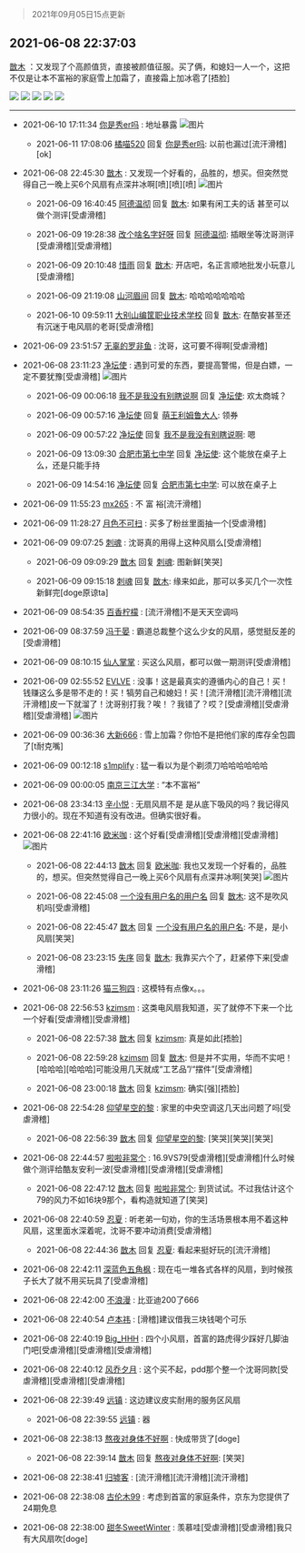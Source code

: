 > 2021年09月05日15点更新
<link rel="stylesheet" href="https://cdn.jsdelivr.net/gh/taotie6/sampleJSON@main/css/photo_show.css">


 ## 2021-06-08 22:37:03 

 [㪚木](https://www.coolapk.com/feed/27585167?shareKey=ZjUyNWJmOWVjMjMxNjEzMTc4MTE~) ：又发现了个高颜值货，直接被颜值征服。买了俩，和媳妇一人一个，这把不仅是让本不富裕的家庭雪上加霜了，直接霜上加冰雹了[捂脸] 

<div class="album">
<img class="img-item" src="https://image.coolapk.com/feed/2021/0608/22/1081091_70f21810_3019_5161@1080x2340.jpeg" />
<img class="img-item" src="https://image.coolapk.com/feed/2021/0608/22/1081091_81b023f3_3019_5163@1080x2340.jpeg" />
<img class="img-item" src="https://image.coolapk.com/feed/2021/0608/22/1081091_7182a005_3019_5165@1080x2340.jpeg" />
<img class="img-item" src="https://image.coolapk.com/feed/2021/0608/22/1081091_86d3a98e_3019_5167@1080x2340.jpeg" />
<img class="img-item" src="https://image.coolapk.com/feed/2021/0608/22/1081091_aac7f1b5_3019_5169@1080x2340.jpeg" />
</div>

 ------- 

- 2021-06-10 17:11:34 [你是秀er吗](uid=1301712) : 地址暴露 ![图片](https://image.coolapk.com/feed/2021/0610/17/1301712_c1a2dc57_6293_1213@1080x2340.jpeg)

    - 2021-06-11 17:08:06 [橘喵520](uid=1475454) 回复 [你是秀er吗](uid=1301712): 以前也漏过[流汗滑稽][ok] 

- 2021-06-08 22:45:30 [㪚木](uid=1081091) : 又发现一个好看的，品胜的，想买。但突然觉得自己一晚上买6个风扇有点深井冰啊[喷][喷][喷] ![图片](https://image.coolapk.com/feed/2021/0608/22/1081091_9877d565_3452_0224@1080x2340.jpeg)

    - 2021-06-09 16:40:45 [阿德温彻](uid=3562550) 回复 [㪚木](uid=1081091): 如果有闲工夫的话 甚至可以做个测评[受虐滑稽] 

    - 2021-06-09 19:28:38 [改个啥名字好呀](uid=2567597) 回复 [阿德温彻](uid=3562550): 插眼坐等沈哥测评[受虐滑稽][受虐滑稽] 

    - 2021-06-09 20:10:48 [惜雨](uid=1257681) 回复 [㪚木](uid=1081091): 开店吧，名正言顺地批发小玩意儿[受虐滑稽] 

    - 2021-06-09 21:19:08 [山河眉间](uid=1553724) 回复 [㪚木](uid=1081091): 哈哈哈哈哈哈哈 

    - 2021-06-10 09:59:11 [大别山编筐职业技术学校](uid=2949759) 回复 [㪚木](uid=1081091): 在酷安甚至还有沉迷于电风扇的老哥[受虐滑稽] 

- 2021-06-09 23:51:57 [无辜的罗非鱼](uid=3087668) : 沈哥，这可要不得啊[受虐滑稽] 

- 2021-06-08 23:11:23 [净坛使](uid=1518317) : 遇到可爱的东西，要提高警惕，但是白嫖，一定不要犹豫[受虐滑稽] ![图片](https://image.coolapk.com/feed/2021/0608/23/1518317_886838dd_5081_6847@1512x1488.jpeg)

    - 2021-06-09 00:06:18 [我不是我没有别瞎说啊](uid=2231912) 回复 [净坛使](uid=1518317): 欢太商城？ 

    - 2021-06-09 00:57:16 [净坛使](uid=1518317) 回复 [萌王利姆鲁大人](uid=4048495): 领券 

    - 2021-06-09 00:57:22 [净坛使](uid=1518317) 回复 [我不是我没有别瞎说啊](uid=2231912): 嗯 

    - 2021-06-09 13:09:30 [合肥市第七中学](uid=3597151) 回复 [净坛使](uid=1518317): 这个能放在桌子上么，还是只能手持 

    - 2021-06-09 14:54:16 [净坛使](uid=1518317) 回复 [合肥市第七中学](uid=3597151): 可以放在桌子上 

- 2021-06-09 11:55:23 [mx265](uid=1039105) : 不 富 裕[流汗滑稽] 

- 2021-06-09 11:28:27 [月色不可扫](uid=3639201) : 买多了粉丝里面抽一个[受虐滑稽] 

- 2021-06-09 09:07:25 [刺魂](uid=1662383) : 沈哥真的用得上这种风扇么[受虐滑稽] 

    - 2021-06-09 09:09:29 [㪚木](uid=1081091) 回复 [刺魂](uid=1662383): 图新鲜[笑哭] 

    - 2021-06-09 09:15:18 [刺魂](uid=1662383) 回复 [㪚木](uid=1081091): 缘来如此，那可以多买几个一次性新鲜完[doge原谅ta] 

- 2021-06-09 08:54:35 [百香柠檬](uid=2068085) : [流汗滑稽]不是天天空调吗 

- 2021-06-09 08:37:59 [冯于晏](uid=2980763) : 霸道总裁整个这么少女的风扇，感觉挺反差的[受虐滑稽] 

- 2021-06-09 08:10:15 [仙人掌掌](uid=2742112) : 买这么风扇，都可以做一期测评[受虐滑稽] 

- 2021-06-09 02:55:52 [EVLVE](uid=624501) : 没事！这是最真实的遵循内心的自己！买！钱赚这么多是带不走的！买！犒劳自己和媳妇！买！[流汗滑稽][流汗滑稽][流汗滑稽]皮一下就溜了！沈哥别打我？唉！？我错了？哎？[受虐滑稽][受虐滑稽][受虐滑稽] ![图片](https://image.coolapk.com/feed/2021/0609/02/624501_7f1f5d30_8550_6455@822x1920.jpeg)

- 2021-06-09 00:36:36 [大新666](uid=2509415) : 雪上加霜？你怕不是把他们家的库存全包圆了[t耐克嘴] 

- 2021-06-09 00:12:18 [s1mplify](uid=1732022) : 猛一看以为是个剃须刀哈哈哈哈哈哈 

- 2021-06-09 00:00:05 [南京三江大学](uid=1835110) : “本不富裕” 

- 2021-06-08 23:34:13 [辛小悦](uid=2870670) : 无扇风扇不是 是从底下吸风的吗？我记得风力很小的。现在不知道有没有改进。但确实很好看。 

- 2021-06-08 22:41:16 [欧米咖](uid=5291914) : 这个好看[受虐滑稽][受虐滑稽][受虐滑稽] ![图片](https://image.coolapk.com/feed/2021/0608/22/5291914_74f531c9_3275_1816@1080x2400.jpeg)

    - 2021-06-08 22:44:13 [㪚木](uid=1081091) 回复 [欧米咖](uid=5291914): 我也又发现一个好看的，品胜的，想买。但突然觉得自己一晚上买6个风扇有点深井冰啊[笑哭] ![图片](https://image.coolapk.com/feed/2021/0608/22/1081091_9877d565_3452_0224@1080x2340.jpeg)

    - 2021-06-08 22:45:08 [一个没有用户名的用户名](uid=1314924) 回复 [㪚木](uid=1081091): 这不是吹风机吗[受虐滑稽] 

    - 2021-06-08 22:45:47 [㪚木](uid=1081091) 回复 [一个没有用户名的用户名](uid=1314924): 不是，是小风扇[笑哭] 

    - 2021-06-08 23:23:15 [失序](uid=1009107) 回复 [㪚木](uid=1081091): 我靠买六个了，赶紧停下来[受虐滑稽] 

- 2021-06-08 23:11:26 [猫三狗四](uid=354965) : 这模特有点像x。。。 

- 2021-06-08 22:56:53 [kzimsm](uid=2322197) : 这类电风扇我知道，买了就停不下来一个比一个好看[受虐滑稽][受虐滑稽] 

    - 2021-06-08 22:57:38 [㪚木](uid=1081091) 回复 [kzimsm](uid=2322197): 真是如此[捂脸] 

    - 2021-06-08 22:59:28 [kzimsm](uid=2322197) 回复 [㪚木](uid=1081091): 但是并不实用，华而不实吧！[哈哈哈][哈哈哈]可能没用几天就成“工艺品”/“摆件”[受虐滑稽] 

    - 2021-06-08 23:00:18 [㪚木](uid=1081091) 回复 [kzimsm](uid=2322197): 确实[强][捂脸] 

- 2021-06-08 22:54:28 [仰望星空的黎](uid=1961388) : 家里的中央空调这几天出问题了吗[受虐滑稽] 

    - 2021-06-08 22:56:39 [㪚木](uid=1081091) 回复 [仰望星空的黎](uid=1961388): [笑哭][笑哭][笑哭] 

- 2021-06-08 22:44:57 [啦啦非常个](uid=2011605) : 16.9VS79[受虐滑稽][受虐滑稽]什么时候做个测评给酷友安利一波[受虐滑稽][受虐滑稽][受虐滑稽] 

    - 2021-06-08 22:47:12 [㪚木](uid=1081091) 回复 [啦啦非常个](uid=2011605): 到货试试。不过我估计这个79的风力不如16块9那个，看构造就知道了[笑哭] 

- 2021-06-08 22:40:59 [忍夏](uid=1630007) : 听老弟一句劝，你的生活场景根本用不着这种风扇，这里面水深着呢，沈哥不要冲动消费[受虐滑稽] 

    - 2021-06-08 22:44:36 [㪚木](uid=1081091) 回复 [忍夏](uid=1630007): 看起来挺好玩的[流汗滑稽] 

- 2021-06-08 22:42:11 [深蓝色五角枫](uid=1803264) : 现在屯一堆各式各样的风扇，到时候孩子长大了就不用买玩具了[受虐滑稽] 

- 2021-06-08 22:42:00 [不浪漫](uid=1293716) : 比亚迪200了666 

- 2021-06-08 22:40:54 [卢本祎](uid=2851774) : [滑稽]建议借我三块钱喝个可乐 

- 2021-06-08 22:40:19 [Big_HHH](uid=1375976) : 四个小风扇，首富的路虎得少踩好几脚油门吧[受虐滑稽][受虐滑稽][受虐滑稽] 

- 2021-06-08 22:40:12 [风乔夕月](uid=2725527) : 这个买不起，pdd那个整一个沈哥同款[受虐滑稽][受虐滑稽][受虐滑稽] 

- 2021-06-08 22:39:49 [远镇](uid=1471248) : 这边建议皮实耐用的服务区风扇 

    - 2021-06-08 22:39:55 [远镇](uid=1471248) : 器 

- 2021-06-08 22:38:13 [熬夜对身体不好啊](uid=1541994) : 快成带货了[doge] 

    - 2021-06-08 22:39:14 [㪚木](uid=1081091) 回复 [熬夜对身体不好啊](uid=1541994): [笑哭] 

- 2021-06-08 22:38:41 [归墟客](uid=3287587) : [流汗滑稽][流汗滑稽][流汗滑稽] 

- 2021-06-08 22:38:08 [古伦木99](uid=1281653) : 考虑到首富的家庭条件，京东为您提供了24期免息 

- 2021-06-08 22:38:00 [甜冬SweetWinter](uid=1967207) : 羡慕哇[受虐滑稽][受虐滑稽]我只有大风扇吹[doge] 

